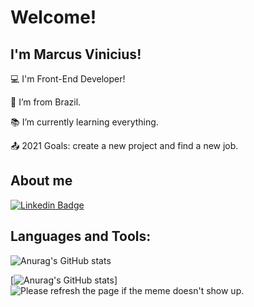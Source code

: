 # Welcome!

 

## I'm Marcus Vinicius!

 

:computer: I'm Front-End Developer!

:house_with_garden: I’m from Brazil.

:books: I’m currently learning everything.

:outbox_tray: 2021 Goals: create a new project and find a new job.

## About me


[![Linkedin Badge](https://img.shields.io/badge/-LinkedIn-blue?style=flat-square&logo=Linkedin&logoColor=white&link=https://www.linkedin.com/in/marcus-vinicius-18762718a/)]( https://www.linkedin.com/in/marcus-vinicius-18762718a/) 


## Languages  and Tools:
![Anurag's GitHub stats](https://github-readme-stats.vercel.app/api?username=AliceCullen-html&show_icons=true&theme=dracula)



[![Anurag's GitHub stats](https://github-readme-stats.vercel.app/api/top-langs/?username=AliceCullen-html)]
<img src='https://random-memer.herokuapp.com/' title="Meme" alt="Please refresh the page if the meme doesn't show up.">






